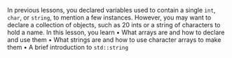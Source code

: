 [//]: # (### Introduction)

In previous lessons, you declared variables used to contain a single `int`, `char`, or `string`, to
mention a few instances. However, you may want to declare a collection of objects, such as
20 ints or a string of characters to hold a name.
In this lesson, you learn
• What arrays are and how to declare and use them
• What strings are and how to use character arrays to make them
• A brief introduction to `std::string`
